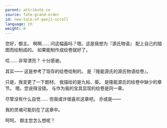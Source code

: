 ```yaml
---
parent: attribute.ce
source: fate-grand-order
id: new-tale-of-genji-scroll
language: zh
weight: 0
---
```


您好，御主。
啊啊……
问这幅画吗？嗯。这是我想为『源氏物语』
配上自己的插图而绘制成的。
如果能制作成绘卷就好了。

哎……
非常漂亮？
十分感谢。

其实——
这是参考了现存的绘卷绘制的。
是『隆能源氏的源氏物语绘卷』。

只是，我变更了一下题材。
我描绘的是九帖、葵。
是隆能源氏的绘卷中缺少的章节。
嗯。您说得没错。
与作为我的宝具显现的绘卷是同一章。

尽管没有什么自觉……
但我或许很喜欢这章吧。
亦或是——

我的灵魂可能刻在了这章中。

呵呵。
御主您怎么想呢？
